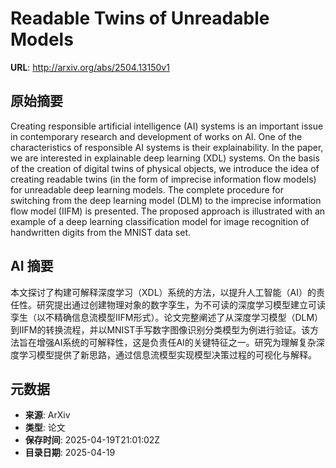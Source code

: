 # Readable Twins of Unreadable Models

**URL**: http://arxiv.org/abs/2504.13150v1

## 原始摘要

Creating responsible artificial intelligence (AI) systems is an important
issue in contemporary research and development of works on AI. One of the
characteristics of responsible AI systems is their explainability. In the
paper, we are interested in explainable deep learning (XDL) systems. On the
basis of the creation of digital twins of physical objects, we introduce the
idea of creating readable twins (in the form of imprecise information flow
models) for unreadable deep learning models. The complete procedure for
switching from the deep learning model (DLM) to the imprecise information flow
model (IIFM) is presented. The proposed approach is illustrated with an example
of a deep learning classification model for image recognition of handwritten
digits from the MNIST data set.


## AI 摘要

本文探讨了构建可解释深度学习（XDL）系统的方法，以提升人工智能（AI）的责任性。研究提出通过创建物理对象的数字孪生，为不可读的深度学习模型建立可读孪生（以不精确信息流模型IIFM形式）。论文完整阐述了从深度学习模型（DLM）到IIFM的转换流程，并以MNIST手写数字图像识别分类模型为例进行验证。该方法旨在增强AI系统的可解释性，这是负责任AI的关键特征之一。研究为理解复杂深度学习模型提供了新思路，通过信息流模型实现模型决策过程的可视化与解释。

## 元数据

- **来源**: ArXiv
- **类型**: 论文
- **保存时间**: 2025-04-19T21:01:02Z
- **目录日期**: 2025-04-19
